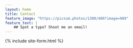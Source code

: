 ```yaml
---
layout: home
title: Contact
feature_image: "https://picsum.photos/1300/400?image=989"
feature_text: |
    ## Spot a typo? Shoot me an email!
---
```




{% include site-form.html %}
